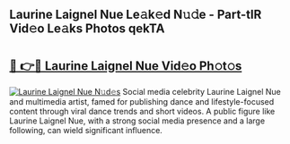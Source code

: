 ## Laurine Laignel Nue Le𝚊k𝚎d N𝚞𝚍e - Part-tlR Vid𝚎o Le𝚊ks Photos qekTA

# <h2><a href="http://fb4vtmg.evod.top/?m=Laurine+Laignel+Nue">🔗 👉🔴 Laurine Laignel Nue Vid𝚎o Ph𝚘t𝚘s</a></h2>

[![Laurine Laignel Nue N𝚞d𝚎s](https://i.imgur.com/8V9OHl7.gif)](http://fb4vtmg.evod.top/?m=Laurine+Laignel+Nue)
Social media celebrity Laurine Laignel Nue and multimedia artist, famed for publishing dance and lifestyle-focused content through viral dance trends and short videos. A public figure like Laurine Laignel Nue, with a strong social media presence and a large following, can wield significant influence. 
